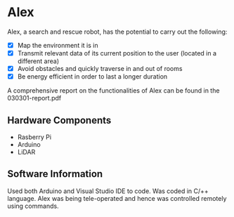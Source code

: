 # Alex
Alex, a search and rescue robot, has the potential to carry out the following:
- [x] Map the environment it is in
- [x] Transmit relevant data of its current position to the user (located in a different area)
- [x] Avoid obstacles and quickly traverse in and out of rooms
- [x] Be energy efficient in order to last a longer duration

A comprehensive report on the functionalities of Alex can be found in the 030301-report.pdf 

## Hardware Components

 - Rasberry Pi
 - Arduino 
 - LiDAR
 
## Software Information

Used both Arduino and Visual Studio IDE to code. Was coded in C/++ language. Alex was being tele-operated and hence was controlled remotely using commands.
